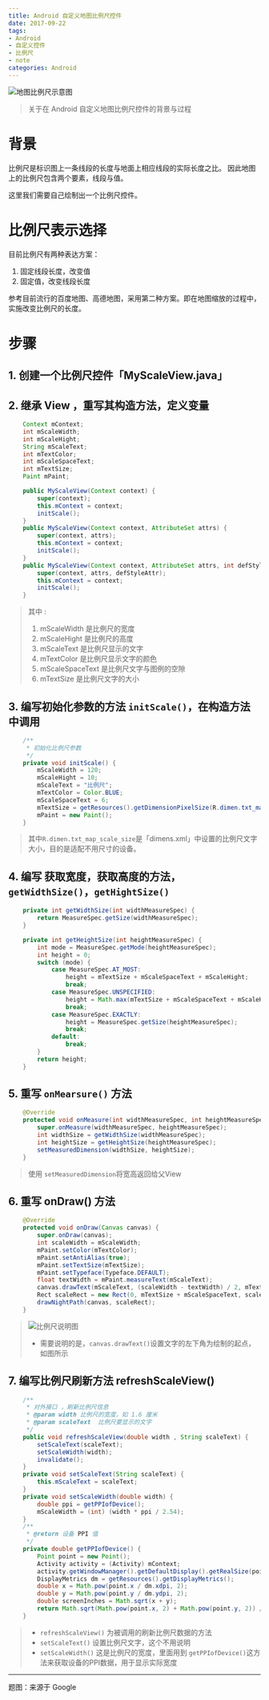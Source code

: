 ```yaml
---
title: Android 自定义地图比例尺控件
date: 2017-09-22
tags: 
- Android
- 自定义控件
- 比例尺
- note
categories: Android
---
```


![地图比例尺示意图](http://ovlnfs1rj.bkt.clouddn.com/android-scale-title.jpg)

> 关于在 Android 自定义地图比例尺控件的背景与过程

<!-- more -->

# 背景

比例尺是标识图上一条线段的长度与地面上相应线段的实际长度之比。
因此地图上的比例尺包含两个要素，线段与值。

这里我们需要自己绘制出一个比例尺控件。

# 比例尺表示选择

目前比例尺有两种表达方案：

1. 固定线段长度，改变值
2. 固定值，改变线段长度

参考目前流行的百度地图、高德地图，采用第二种方案。即在地图缩放的过程中，实施改变比例尺的长度。

# 步骤

## 1. 创建一个比例尺控件「MyScaleView.java」

## 2. 继承 View ，重写其构造方法，定义变量

```java
    Context mContext;
    int mScaleWidth;
    int mScaleHight;
    String mScaleText;
    int mTextColor;
    int mScaleSpaceText;
    int mTextSize;
    Paint mPaint;

    public MyScaleView(Context context) {
        super(context);
        this.mContext = context;
        initScale();
    }
    public MyScaleView(Context context, AttributeSet attrs) {
        super(context, attrs);
        this.mContext = context;
        initScale();
    }
    public MyScaleView(Context context, AttributeSet attrs, int defStyleAttr) {
        super(context, attrs, defStyleAttr);
        this.mContext = context;
        initScale();
    }
```

> 其中 :
> 1. mScaleWidth 是比例尺的宽度
> 1. mScaleHight 是比例尺的高度
> 1. mScaleText 是比例尺显示的文字
> 1. mTextColor 是比例尺显示文字的颜色
> 1. mScaleSpaceText 是比例尺文字与图例的空隙
> 1. mTextSize 是比例尺文字的大小

## 3. 编写初始化参数的方法 `initScale()`，在构造方法中调用

```java
    /**
     * 初始化比例尺参数
     */
    private void initScale() {
        mScaleWidth = 120;
        mScaleHight = 10;
        mScaleText = "比例尺";
        mTextColor = Color.BLUE;
        mScaleSpaceText = 6;
        mTextSize = getResources().getDimensionPixelSize(R.dimen.txt_map_scale_size);
        mPaint = new Paint();
    }
```

> 其中`R.dimen.txt_map_scale_size`是「dimens.xml」中设置的比例尺文字大小，目的是适配不用尺寸的设备。

## 4. 编写 获取宽度，获取高度的方法，`getWidthSize()`，`getHightSize()` 

```java
    private int getWidthSize(int widthMeasureSpec) {
        return MeasureSpec.getSize(widthMeasureSpec);
    }

    private int getHeightSize(int heightMeasureSpec) {
        int mode = MeasureSpec.getMode(heightMeasureSpec);
        int height = 0;
        switch (mode) {
            case MeasureSpec.AT_MOST:
                height = mTextSize + mScaleSpaceText + mScaleHight;
                break;
            case MeasureSpec.UNSPECIFIED:
                height = Math.max(mTextSize + mScaleSpaceText + mScaleHight, MeasureSpec.getSize(heightMeasureSpec));
                break;
            case MeasureSpec.EXACTLY:
                height = MeasureSpec.getSize(heightMeasureSpec);
                break;
            default:
                break;
        }
        return height;
    }
```

## 5. 重写 `onMearsure()` 方法

```java
    @Override
    protected void onMeasure(int widthMeasureSpec, int heightMeasureSpec) {
        super.onMeasure(widthMeasureSpec, heightMeasureSpec);
        int widthSize = getWidthSize(widthMeasureSpec);
        int heightSize = getHeightSize(heightMeasureSpec);
        setMeasuredDimension(widthSize, heightSize);
    }
```

> 使用 `setMeasuredDimension`将宽高返回给父View

## 6. 重写 onDraw() 方法

```java
    @Override
    protected void onDraw(Canvas canvas) {
        super.onDraw(canvas);
        int scaleWidth = mScaleWidth;
        mPaint.setColor(mTextColor);
        mPaint.setAntiAlias(true);
        mPaint.setTextSize(mTextSize);
        mPaint.setTypeface(Typeface.DEFAULT);
        float textWidth = mPaint.measureText(mScaleText);
        canvas.drawText(mScaleText, (scaleWidth - textWidth) / 2, mTextSize, mPaint);
        Rect scaleRect = new Rect(0, mTextSize + mScaleSpaceText, scaleWidth, mTextSize + mScaleSpaceText + mScaleHight);
        drawNightPath(canvas, scaleRect);
    }
```

> ![比例尺说明图](http://ovlnfs1rj.bkt.clouddn.com/android-scaleandroid-scale.png)
> - 需要说明的是，`canvas.drawText()`设置文字的左下角为绘制的起点，如图所示

## 7. 编写比例尺刷新方法 refreshScaleView()

```java
    /**
     * 对外接口 ，刷新比例尺信息
     * @param width 比例尺的宽度，如 1.6 厘米
     * @param scaleText  比例尺要显示的文字
     */
    public void refreshScaleView(double width , String scaleText) {
        setScaleText(scaleText);
        setScaleWidth(width);
        invalidate();
    }
    private void setScaleText(String scaleText) {
        this.mScaleText = scaleText;
    }
    private void setScaleWidth(double width) {
        double ppi = getPPIofDevice();
        mScaleWidth = (int) (width * ppi / 2.54);
    }
    /**
     * @return 设备 PPI 值
     */
    private double getPPIofDevice() {
        Point point = new Point();
        Activity activity = (Activity) mContext;
        activity.getWindowManager().getDefaultDisplay().getRealSize(point);
        DisplayMetrics dm = getResources().getDisplayMetrics();
        double x = Math.pow(point.x / dm.xdpi, 2);
        double y = Math.pow(point.y / dm.ydpi, 2);
        double screenInches = Math.sqrt(x + y);
        return Math.sqrt(Math.pow(point.x, 2) + Math.pow(point.y, 2)) / screenInches;
    }
```

> - `refreshScaleView()` 为被调用的刷新比例尺数据的方法
> - `setScaleText()` 设置比例尺文字，这个不用说明
> - `setScaleWidth()` 这是比例尺的宽度，里面用到 `getPPIofDevice()`这方法来获取设备的PPI数据，用于显示实际宽度

---
题图：来源于 Google
